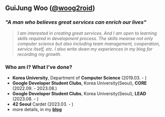 ## GuiJung Woo ([@woog2roid](https://woog2roid.dev))

### _**"A man who believes great services can enrich our lives"**_

> _I am interested in creating great services. And I am open to learning skills required in development process. The skills meanse not only computer science but also including team management, cooperation, service itself, etc. I also write down my experiences in my blog for recording my growth._

### Who am I? What I've done?

- __Korea University__, Department of __Computer Science__ (2019.03. - )
- __Google Developer Student Clubs__, Korea University(Seoul), __CORE__ (2022.09. - 2023.08.)
- __Google Developer Student Clubs__, Korea University(Seoul), __LEAD__ (2023.08. - )
- __42 Seoul__ Cardet (2023.03. - )
- more details, in my __[blog](https://woog2roid.dev)__

